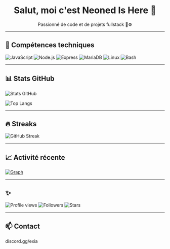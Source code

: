 <h1 align="center">Salut, moi c'est Neoned Is Here 👋</h1>

<p align="center">
  Passionné de code et de projets fullstack 🔐⚙️
</p>

---

## 🚀 Compétences techniques

![JavaScript](https://img.shields.io/badge/-JavaScript-black?style=flat-square&logo=javascript)
![Node.js](https://img.shields.io/badge/-Node.js-black?style=flat-square&logo=node.js)
![Express](https://img.shields.io/badge/-Express-black?style=flat-square&logo=express)
![MariaDB](https://img.shields.io/badge/-MySql-black?style=flat-square&logo=mariadb)
![Linux](https://img.shields.io/badge/-Linux-black?style=flat-square&logo=linux)
![Bash](https://img.shields.io/badge/-Bash-black?style=flat-square&logo=gnu-bash)

---

## 📊 Stats GitHub

![Stats GitHub](https://github-readme-stats.vercel.app/api?username=NeonedIsHere&show_icons=true&theme=tokyonight&count_private=true)

![Top Langs](https://github-readme-stats.vercel.app/api/top-langs/?username=NeonedIsHere&layout=compact&theme=tokyonight)

---

## 🔥 Streaks

![GitHub Streak](https://github-readme-streak-stats.herokuapp.com/?user=NeonedIsHere&theme=tokyonight&hide_border=true)

---

## 📈 Activité récente

[![Graph](https://github-readme-activity-graph.vercel.app/graph?username=NeonedIsHere&bg_color=0d1117&color=00ffea&line=00ffe2&point=ffffff&area=true&hide_border=true)](https://github.com/ashutosh00710/github-readme-activity-graph)

---


## ✨

![Profile views](https://komarev.com/ghpvc/?username=NeonedIsHere&color=blueviolet)
![Followers](https://img.shields.io/github/followers/NeonedIsHere?label=Followers&style=social)
![Stars](https://img.shields.io/github/stars/NeonedIsHere?style=social)

---

## 📫 Contact 


discord.gg/exia
